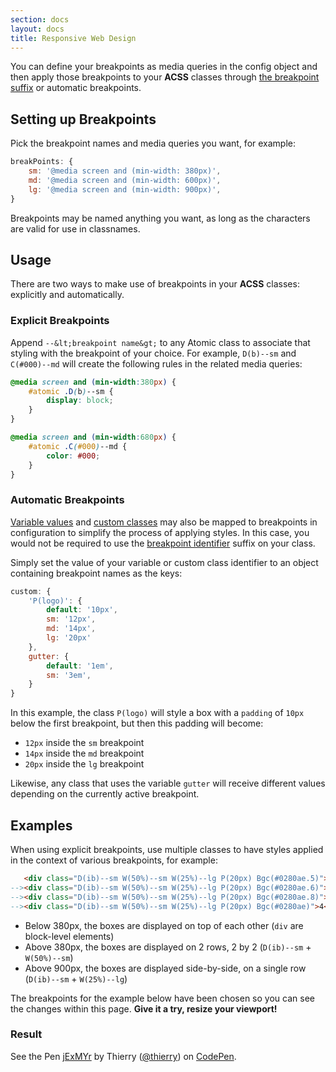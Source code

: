 ```yaml
---
section: docs
layout: docs
title: Responsive Web Design
---
```


You can define your breakpoints as media queries in the config object and then apply those breakpoints to your **ACSS** classes through <a href="/guides/syntax.html#-lt-breakpoint_identifier-">the breakpoint suffix</a> or automatic breakpoints.

## Setting up Breakpoints

Pick the breakpoint names and media queries you want, for example:

```js
breakPoints: {
    sm: '@media screen and (min-width: 380px)',
    md: '@media screen and (min-width: 600px)',
    lg: '@media screen and (min-width: 900px)',
}
```

Breakpoints may be named anything you want, as long as the characters are valid for use in  classnames.

## Usage

There are two ways to make use of breakpoints in your **ACSS** classes: explicitly and automatically.

### Explicit Breakpoints

Append `--&lt;breakpoint name&gt;` to any Atomic class to associate that styling with the breakpoint of your choice. For example, `D(b)--sm` and `C(#000)--md` will create the following rules in the related media queries:

```css
@media screen and (min-width:380px) {
    #atomic .D(b)--sm {
        display: block;
    }
}

@media screen and (min-width:680px) {
    #atomic .C(#000)--md {
        color: #000;
    }
}
```

### Automatic Breakpoints

<a href="/guides/syntax.html#variable-values">Variable values</a> and <a href="/guides/atomic-classes.html#custom-classes">custom classes</a> may also be mapped to breakpoints in configuration to simplify the process of applying styles. In this case, you would not be required to use the <a href="/guides/syntax.html#-lt-breakpoint_identifier-">breakpoint identifier</a> suffix on your class.

Simply set the value of your variable or custom class identifier to an object containing breakpoint names as the keys:

```js
custom: {
    'P(logo)': {
        default: '10px',
        sm: '12px',
        md: '14px',
        lg: '20px'
    },
    gutter: {
        default: '1em',
        sm: '3em',
    }
}
```

In this example, the class `P(logo)` will style a box with a `padding` of `10px` below the first breakpoint, but then this padding will become:

- `12px` inside the `sm` breakpoint
- `14px` inside the `md` breakpoint
- `20px` inside the `lg` breakpoint

Likewise, any class that uses the variable `gutter` will receive different values depending on the currently active breakpoint.

## Examples

When using explicit breakpoints, use multiple classes to have styles applied in the context of various breakpoints, for example:

```html
   <div class="D(ib)--sm W(50%)--sm W(25%)--lg P(20px) Bgc(#0280ae.5)">1</div><!--
--><div class="D(ib)--sm W(50%)--sm W(25%)--lg P(20px) Bgc(#0280ae.6)">2</div><!--
--><div class="D(ib)--sm W(50%)--sm W(25%)--lg P(20px) Bgc(#0280ae.8)">3</div><!--
--><div class="D(ib)--sm W(50%)--sm W(25%)--lg P(20px) Bgc(#0280ae)">4</div>
```

- Below 380px, the boxes are displayed on top of each other (`div` are block-level elements)
- Above 380px, the boxes are displayed on 2 rows, 2 by 2 (`D(ib)--sm` + `W(50%)--sm`)
- Above 900px, the boxes are displayed side-by-side, on a single row (`D(ib)--sm` + `W(25%)--lg`)

<p class="noteBox info">The breakpoints for the example below have been chosen so you can see the changes within this page. <strong>Give it a try, resize your viewport!</strong></p>

### Result

<p data-height="265" data-theme-id="12469" data-slug-hash="jExMYr" data-default-tab="result" data-user="thierry" class='codepen'>See the Pen <a href='http://codepen.io/thierry/pen/jExMYr/'>jExMYr</a> by Thierry (<a href='http://codepen.io/thierry'>@thierry</a>) on <a href='http://codepen.io'>CodePen</a>.
